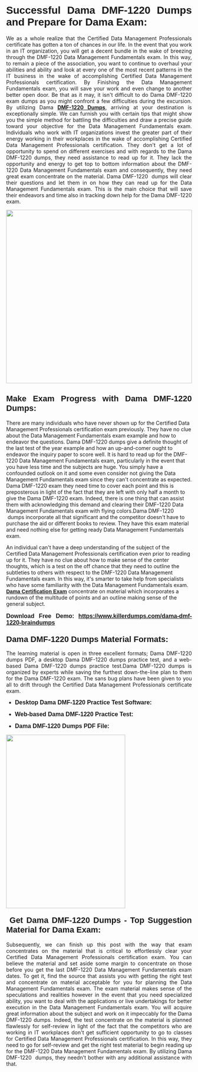 <h1 dir="ltr" style="text-align: justify;"><strong><span style="font-family:Verdana,Geneva,sans-serif;">Successful Dama DMF-1220 Dumps and Prepare for Dama Exam:</span></strong></h1>

<p dir="ltr" style="text-align: justify;">We as a whole realize that the Certified Data Management Professionals certificate has gotten a ton of chances in our life. In the event that you work in an IT organization, you will get a decent bundle in the wake of breezing through the DMF-1220 Data Management Fundamentals exam. In this way, to remain a piece of the association, you want to continue to overhaul your abilities and ability and look at every one of the most recent patterns in the IT business in the wake of accomplishing Certified Data Management Professionals certification. By Finishing the Data Management Fundamentals exam, you will save your work and even change to another better open door. Be that as it may, it isn't difficult to do Dama DMF-1220 exam dumps as you might confront a few difficulties during the excursion. By utilizing Dama <a href="https://www.killerdumps.com/dama-dmf-1220-braindumps" target="_self"><strong>DMF-1220 Dumps</strong></a>, arriving at your destination is exceptionally simple. We can furnish you with certain tips that might show you the simple method for battling the difficulties and draw a precise guide toward your objective for the Data Management Fundamentals exam. Individuals who work with IT organizations invest the greater part of their energy working in their workplaces in the wake of accomplishing Certified Data Management Professionals certification. They don't get a lot of opportunity to spend on different exercises and with regards to the Dama DMF-1220 dumps, they need assistance to read up for it. They lack the opportunity and energy to get top to bottom information about the DMF-1220 Data Management Fundamentals exam and consequently, they need great exam concentrate on the material. Dama DMF-1220  dumps will clear their questions and let them in on how they can read up for the Data Management Fundamentals exam. This is the main choice that will save their endeavors and time also in tracking down help for the Dama DMF-1220 exam.</p>

<p dir="ltr" style="text-align: justify;"><a href="https://www.killerdumps.com/dama-dmf-1220-braindumps" target="_self"><img alt="" src="https://lh3.googleusercontent.com/pw/AMWts8Awo2L3zgHzQ6YfEmTe4jLqDbxcIWs-TOQz5oRk2dAajsIGMCHHXkUvz1_W12Lx2ypOi5ioDTe0jlF2aDjYrAZ3HwJUDwZY99Re8JaaHoXaCpDum_Ib20Z-0s6sXPwVnAAg0ajISCJB1vP2JoakWNrn=w1094-h617-no?authuser=4" style="width: 100%; height: 470px;" /></a></p>

<h2 dir="ltr" style="text-align: justify;"><span style="font-size:22px;"><span style="font-family:Verdana,Geneva,sans-serif;"><strong>Make Exam Progress with Dama DMF-1220 Dumps:</strong></span></span></h2>

<p>There are many individuals who have never shown up for the Certified Data Management Professionals certification exam previously. They have no clue about the Data Management Fundamentals exam example and how to endeavor the questions. Dama DMF-1220 dumps give a definite thought of the last test of the year example and how an up-and-comer ought to endeavor the inquiry paper to score well. It is hard to read up for the DMF-1220 Data Management Fundamentals exam, particularly in the event that you have less time and the subjects are huge. You simply have a confounded outlook on it and some even consider not giving the Data Management Fundamentals exam since they can't concentrate as expected. Dama DMF-1220 exam they need time to cover each point and this is preposterous in light of the fact that they are left with only half a month to give the Dama DMF-1220 exam. Indeed, there is one thing that can assist them with acknowledging this demand and clearing their DMF-1220 Data Management Fundamentals exam with flying colors.Dama DMF-1220  dumps incorporate all that significant and the competitor doesn't have to purchase the aid or different books to review. They have this exam material and need nothing else for getting ready Data Management Fundamentals exam.</p>

<p>An individual can't have a deep understanding of the subject of the Certified Data Management Professionals certification even prior to reading up for it. They have no clue about how to make sense of the center thoughts, which is a test on the off chance that they need to outline the subtleties to others with respect to the DMF-1220 Data Management Fundamentals exam. In this way, it's smarter to take help from specialists who have some familiarity with the Data Management Fundamentals exam. <a href="https://www.killerdumps.com/dama-cdmp-dumps" target="_self"><span style="font-family:Verdana,Geneva,sans-serif;"><strong>Dama Certification Exam</strong></span></a> concentrate on material which incorporates a rundown of the multitude of points and an outline making sense of the general subject.</p>

<p dir="ltr" style="text-align: justify;"><span style="font-size:16px;"><strong><span style="font-family:Verdana,Geneva,sans-serif;">Download Free Demo:</span> <span style="font-family:Verdana,Geneva,sans-serif;"><a href="https://www.killerdumps.com/dama-dmf-1220-braindumps" target="_self">https://www.killerdumps.com/dama-dmf-1220-braindumps</a></span></strong></span></p>

<h3 dir="ltr" style="text-align: justify;"><span style="font-size:22px;"><span style="font-family:Verdana,Geneva,sans-serif;"><strong>Dama DMF-1220 Dumps Material Formats:</strong></span></span></h3>

<p dir="ltr" style="text-align: justify;">The learning material is open in three excellent formats; Dama DMF-1220 dumps PDF, a desktop Dama DMF-1220 dumps practice test, and a web-based Dama DMF-1220 dumps practice test.Dama DMF-1220 dumps is organized by experts while saving the furthest down-the-line plan to them for the Dama DMF-1220 exam. The sans bug plans have been given to you all to drift through the Certified Data Management Professionals certificate exam.</p>

<ul dir="ltr">
	<li style="text-align: justify;"><span style="font-size:16px;"><span style="font-family:Verdana,Geneva,sans-serif;"><b>Desktop Dama DMF-1220 Practice Test Software: </b></span></span></li>
	<li>
	<p style="text-align: justify;"><span style="font-size:16px;"><span style="font-family:Verdana,Geneva,sans-serif;"><b id="docs-internal-guid-44b45a43-7fff-2325-b530-fbb6de77fdb4">Web-based Dama DMF-1220 Practice Test:</b></span></span></p>
	</li>
	<li role="presentation" style="text-align: justify;"><span style="font-size:16px;"><span style="font-family:Verdana,Geneva,sans-serif;"><b id="docs-internal-guid-44b45a43-7fff-2325-b530-fbb6de77fdb4">Dama DMF-1220 Dumps PDF File:</b> </span></span></li>
</ul>

<p dir="ltr" style="text-align: justify;"><a href="https://www.killerdumps.com/dama-dmf-1220-braindumps" target="_self"><img alt="" src="https://lh3.googleusercontent.com/pw/AMWts8CR33J04bOu9wNL3aGQNS_cffbm9qG0dYlzNa7jaVRlu36NaqLUkPj87QUCEYgQ087WQBX4YzZab1Ct1ZaPSD1ohUM013qbyl3-qoDtth7Ytn5H6cFE4BPL9s9SN2MoZ9MJ9latZ6qQid198jBoO4eR=w598-h560-no?authuser=4" style="width: 80%; height: 470px;" /></a></p>

<h4 dir="ltr" style="text-align: justify;"><span style="font-size:22px;"><span style="font-family:Verdana,Geneva,sans-serif;"><strong> Get Dama DMF-1220 Dumps - Top Suggestion Material for Dama Exam:</strong></span></span></h4>

<p dir="ltr" style="text-align: justify;">Subsequently, we can finish up this post with the way that exam concentrates on the material that is critical to effortlessly clear your Certified Data Management Professionals certification exam. You can believe the material and set aside some margin to concentrate on those before you get the last DMF-1220 Data Management Fundamentals exam dates. To get it, find the source that assists you with getting the right test and concentrate on material acceptable for you for planning the Data Management Fundamentals exam. The exam material makes sense of the speculations and realities however in the event that you need specialized ability, you want to deal with the applications or live undertakings for better execution in the Data Management Fundamentals exam. You will acquire great information about the subject and work on it impeccably for the Dama DMF-1220 dumps. Indeed, the test concentrate on the material is planned flawlessly for self-review in light of the fact that the competitors who are working in IT workplaces don't get sufficient opportunity to go to classes for Certified Data Management Professionals certification. In this way, they need to go for self-review and get the right test material to begin reading up for the DMF-1220 Data Management Fundamentals exam. By utilizing Dama DMF-1220  dumps, they needn't bother with any additional assistance with that.</p>
